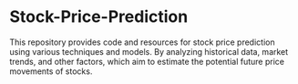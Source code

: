 
# Stock-Price-Prediction
This repository provides code and resources for stock price prediction using various techniques and models. By analyzing historical data, market trends, and other factors, which aim to estimate the potential future price movements of stocks.
